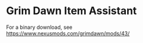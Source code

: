 # Grim Dawn Item Assistant


For a binary download, see https://www.nexusmods.com/grimdawn/mods/43/
